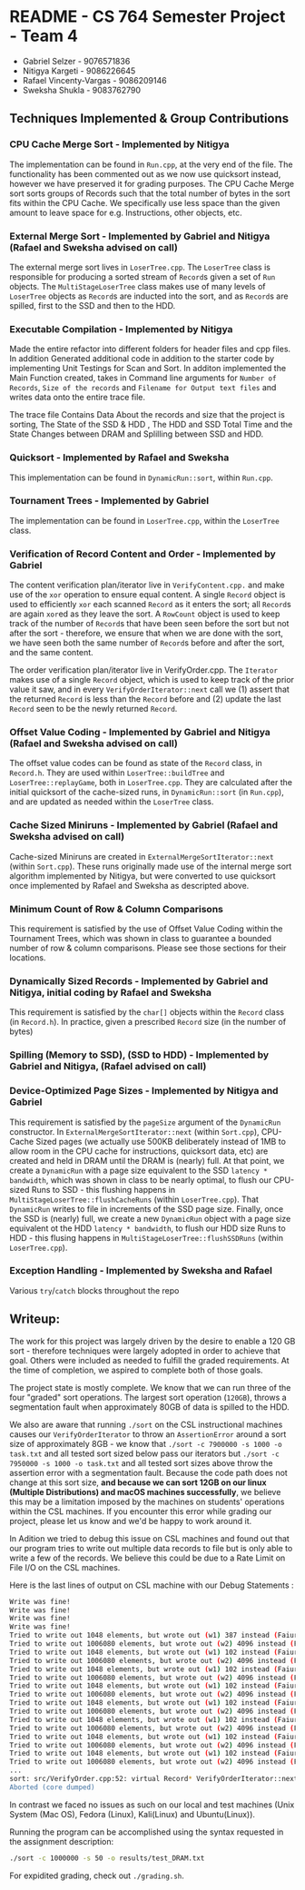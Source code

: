 # README - CS 764 Semester Project - Team 4
* Gabriel Selzer - 9076571836
* Nitigya Kargeti - 9086226645
* Rafael Vincenty-Vargas - 9086209146
* Sweksha Shukla - 9083762790

## Techniques Implemented & Group Contributions

### CPU Cache Merge Sort - Implemented by Nitigya

The implementation can be found in `Run.cpp`, at the very end of the file. The functionality has been commented out as we now use quicksort instead, however we have preserved it for grading purposes. The CPU Cache Merge sort sorts groups of Records such that the total number of bytes in the sort fits within the CPU Cache. We specifically use less space than the given amount to leave space for e.g. Instructions, other objects, etc.

### External Merge Sort - Implemented by Gabriel and Nitigya (Rafael and Sweksha advised on call)
The external merge sort lives in `LoserTree.cpp`. The `LoserTree` class is responsible for producing a sorted stream of `Record`s given a set of `Run` objects. The `MultiStageLoserTree` class makes use of many levels of `LoserTree` objects as `Record`s are inducted into the sort, and as `Record`s are spilled, first to the SSD and then to the HDD.

### Executable Compilation - Implemented by Nitigya
Made the entire refactor into different folders for header files and cpp files. In addition Generated additional code in addition to the starter code by implementing Unit Testings for Scan and Sort. In additon implemented the Main Function created, takes in Command line arguments for `Number of Records`, `Size of the records` and `Filename for Output text files` and writes data onto the entire trace file. 


The trace file Contains Data About the records and size that the project is sorting, The State of the SSD & HDD , The HDD and SSD Total Time and the State Changes between DRAM and Splilling between SSD and HDD. 

### Quicksort - Implemented by Rafael and Sweksha

This implementation can be found in `DynamicRun::sort`, within `Run.cpp`.

### Tournament Trees - Implemented by Gabriel

The implementation can be found in `LoserTree.cpp`, within the `LoserTree` class.

### Verification of Record Content and Order - Implemented by Gabriel

The content verification plan/iterator live in `VerifyContent.cpp.` and make use of the `xor` operation to ensure equal content. A single `Record` object is used to efficiently `xor` each scanned `Record` as it enters the sort; all `Record`s are again `xor`ed as they leave the sort. A `RowCount` object is used to keep track of the number of `Record`s that have been seen before the sort but not after the sort - therefore, we ensure that when we are done with the sort, we have seen both the same number of `Record`s before and after the sort, and the same content.

The order verification plan/iterator live in VerifyOrder.cpp. The `Iterator` makes use of a single `Record` object, which is used to keep track of the prior value it saw, and in every `VerifyOrderIterator::next` call we (1) assert that the returned `Record` is less than the `Record` before and (2) update the last `Record` seen to be the newly returned `Record`.

### Offset Value Coding - Implemented by Gabriel and Nitigya (Rafael and Sweksha advised on call)
The offset value codes can be found as state of the `Record` class, in `Record.h`. They are used within `LoserTree::buildTree` and `LoserTree::replayGame`, both in `LoserTree.cpp`. They are calculated after the initial quicksort of the cache-sized runs, in `DynamicRun::sort` (in `Run.cpp`), and are updated as needed within the `LoserTree` class.

### Cache Sized Miniruns - Implemented by Gabriel (Rafael and Sweksha advised on call)

Cache-sized Miniruns are created in `ExternalMergeSortIterator::next` (within `Sort.cpp`). These runs originally made use of the internal merge sort algorithm implemented by Nitigya, but were converted to use quicksort once implemented by Rafael and Sweksha as descripted above.

### Minimum Count of Row & Column Comparisons
This requirement is satisfied by the use of Offset Value Coding within the Tournament Trees, which was shown in class to guarantee a bounded number of row & column comparisons. Please see those sections for their locations. 

### Dynamically Sized Records - Implemented by Gabriel and Nitigya, initial coding by Rafael and Sweksha
This requirement is satisfied by the `char[]` objects within the `Record` class (in `Record.h`). In practice, given a prescribed `Record` size (in the number of bytes)

### Spilling (Memory to SSD), (SSD to HDD) - Implemented by Gabriel and Nitigya, (Rafael advised on call)
### Device-Optimized Page Sizes - Implemented by Nitigya and Gabriel
This requirement is satisfied by the `pageSize` argument of the `DynamicRun` constructor. In `ExternalMergeSortIterator::next` (within `Sort.cpp`), CPU-Cache Sized pages (we actually use 500KB deliberately instead of 1MB to allow room in the CPU cache for instructions, quicksort data, etc) are created and held in DRAM until the DRAM is (nearly) full. At that point, we create a `DynamicRun` with a page size equivalent to the SSD `latency * bandwidth`, which was shown in class to be nearly optimal, to flush our CPU-sized Runs to SSD - this flushing happens in `MultiStageLoserTree::flushCacheRuns` (within `LoserTree.cpp`). That `DynamicRun` writes to file in increments of the SSD page size. Finally, once the SSD is (nearly) full, we create a new `DynamicRun` object with a page size equivalent ot the HDD `latency * bandwidth`, to flush our HDD size Runs to HDD - this flusing happens in `MultiStageLoserTree::flushSSDRuns` (within `LoserTree.cpp`).

### Exception Handling - Implemented by Sweksha and Rafael
Various `try`/`catch` blocks throughout the repo

## Writeup:

The work for this project was largely driven by the desire to enable a 120 GB sort - therefore techniques were largely adopted in order to achieve that goal. Others were included as needed to fulfill the graded requirements. At the time of completion, we aspired to complete both of those goals.

The project state is mostly complete. We know that we can run three of the four "graded" sort operations. The largest sort operation (`120GB`), throws a segmentation fault when approximately 80GB of data is spilled to the HDD.

We also are aware that running `./sort` on the CSL instructional machines causes our `VerifyOrderIterator` to throw an `AssertionError` around a sort size of approximately 8GB - we know that `./sort -c 7900000 -s 1000 -o task.txt` and all tested sort sized below pass our iterators but `./sort -c 7950000 -s 1000 -o task.txt` and all tested sort sizes above throw the assertion error with a segmentation fault. Because the code path does not change at this sort size, **and because we can sort 12GB on our linux (Multiple Distributions) and macOS machines successfully**, we believe this may be a limitation imposed by the machines on students' operations within the CSL machines. If you encounter this error while grading our project, please let us know and we'd be happy to work around it.

In Adition we tried to debug this issue on CSL machines and found out that our program tries to write out multiple data records to file but is only able to write a few of the records. We believe this could be due to a Rate Limit on File I/O on the CSL machines.

Here is the last lines of output on CSL machine with our Debug Statements :

```bash
Write was fine!
Write was fine!
Write was fine!
Write was fine!
Tried to write out 1048 elements, but wrote out (w1) 387 instead (Faiure 1)
Tried to write out 1006080 elements, but wrote out (w2) 4096 instead (Failure 2)
Tried to write out 1048 elements, but wrote out (w1) 102 instead (Faiure 3)
Tried to write out 1006080 elements, but wrote out (w2) 4096 instead (Failure 4)
Tried to write out 1048 elements, but wrote out (w1) 102 instead (Faiure 5)
Tried to write out 1006080 elements, but wrote out (w2) 4096 instead (Failure 6)
Tried to write out 1048 elements, but wrote out (w1) 102 instead (Faiure 7)
Tried to write out 1006080 elements, but wrote out (w2) 4096 instead (Failure 8)
Tried to write out 1048 elements, but wrote out (w1) 102 instead (Faiure 9)
Tried to write out 1006080 elements, but wrote out (w2) 4096 instead (Failure 10)
Tried to write out 1048 elements, but wrote out (w1) 102 instead (Faiure 11)
Tried to write out 1006080 elements, but wrote out (w2) 4096 instead (Failure 12)
Tried to write out 1048 elements, but wrote out (w1) 102 instead (Faiure 13)
Tried to write out 1006080 elements, but wrote out (w2) 4096 instead (Failure 14)
Tried to write out 1048 elements, but wrote out (w1) 102 instead (Faiure 15)
Tried to write out 1006080 elements, but wrote out (w2) 4096 instead (Failure 16)
...
sort: src/VerifyOrder.cpp:52: virtual Record* VerifyOrderIterator::next(): Assertion `*_last <= *r' failed.
Aborted (core dumped)
```

In contrast we faced no issues as such on our local and test machines (Unix System (Mac OS), Fedora (Linux), Kali(Linux) and Ubuntu(Linux)). 

Running the program can be accomplished using the syntax requested in the assignment description:

```bash
./sort -c 1000000 -s 50 -o results/test_DRAM.txt
```
For expidited grading, check out `./grading.sh`.

